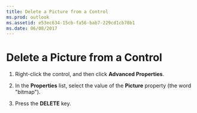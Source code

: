 ```yaml
---
title: Delete a Picture from a Control
ms.prod: outlook
ms.assetid: e53ec634-15cb-fa56-bab7-229cd1cb78b1
ms.date: 06/08/2017
---
```



# Delete a Picture from a Control

1. Right-click the control, and then click **Advanced Properties**. 
    
2. In the **Properties** list, select the value of the **Picture** property (the word "bitmap").
    
3. Press the **DELETE** key.
    

